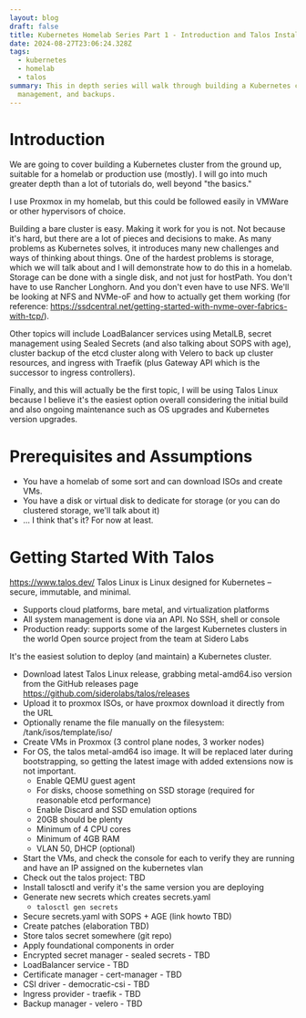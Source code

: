 ```yaml
---
layout: blog
draft: false
title: Kubernetes Homelab Series Part 1 - Introduction and Talos Installation
date: 2024-08-27T23:06:24.328Z
tags:
  - kubernetes
  - homelab
  - talos
summary: This in depth series will walk through building a Kubernetes cluster beyond the basics, including dynamically provisioned storage, certificate
  management, and backups.
---
```

# Introduction

We are going to cover building a Kubernetes cluster from the ground up, suitable for a homelab or production use (mostly). I will go into much greater depth than a lot of tutorials do, well beyond "the basics."

I use Proxmox in my homelab, but this could be followed easily in VMWare or other hypervisors of choice.

Building a bare cluster is easy. Making it work for you is not. Not because it's hard, but there are a lot of pieces and decisions to make. As many problems as Kubernetes solves, it introduces many new challenges and ways of thinking about things. One of the hardest problems is storage, which we will talk about and I will demonstrate how to do this in a homelab. Storage can be done with a single disk, and not just for hostPath. You don't have to use Rancher Longhorn. And you don't even have to use NFS. We'll be looking at NFS and NVMe-oF and how to actually get them working (for reference: https://ssdcentral.net/getting-started-with-nvme-over-fabrics-with-tcp/).

Other topics will include LoadBalancer services using MetalLB, secret management using Sealed Secrets (and also talking about SOPS with age), cluster backup of the etcd cluster along with Velero to back up cluster resources, and ingress with Traefik (plus Gateway API which is the successor to ingress controllers).

Finally, and this will actually be the first topic, I will be using Talos Linux because I believe it's the easiest option overall considering the initial build and also ongoing maintenance such as OS upgrades and Kubernetes version upgrades.

# Prerequisites and Assumptions

- You have a homelab of some sort and can download ISOs and create VMs.
- You have a disk or virtual disk to dedicate for storage (or you can do clustered storage, we'll talk about it)
- ... I think that's it? For now at least.

# Getting Started With Talos

https://www.talos.dev/
Talos Linux is Linux designed for Kubernetes – secure, immutable, and minimal.

- Supports cloud platforms, bare metal, and virtualization platforms
- All system management is done via an API. No SSH, shell or console
- Production ready: supports some of the largest Kubernetes clusters in the world
Open source project from the team at Sidero Labs

It's the easiest solution to deploy (and maintain) a Kubernetes cluster.

- Download latest Talos Linux release, grabbing metal-amd64.iso version from the GitHub releases page https://github.com/siderolabs/talos/releases
- Upload it to proxmox ISOs, or have proxmox download it directly from the URL
- Optionally rename the file manually on the filesystem: /tank/isos/template/iso/
- Create VMs in Proxmox (3 control plane nodes, 3 worker nodes)
- For OS, the talos metal-amd64 iso image. It will be replaced later during bootstrapping, so getting the latest image with added extensions now is not important.
  - Enable QEMU guest agent
  - For disks, choose something on SSD storage (required for reasonable etcd performance)
  - Enable Discard and SSD emulation options
  - 20GB should be plenty
  - Minimum of 4 CPU cores
  - Minimum of 4GB RAM
  - VLAN 50, DHCP (optional)
- Start the VMs, and check the console for each to verify they are running and have an IP assigned on the kubernetes vlan
- Check out the talos project: TBD
- Install talosctl and verify it's the same version you are deploying
- Generate new secrets which creates secrets.yaml
  - `talosctl gen secrets`
- Secure secrets.yaml with SOPS + AGE (link howto TBD)
- Create patches (elaboration TBD)
- Store talos secret somewhere (git repo)
- Apply foundational components in order
- Encrypted secret manager - sealed secrets - TBD
- LoadBalancer service - TBD
- Certificate manager - cert-manager - TBD
- CSI driver - democratic-csi - TBD
- Ingress provider - traefik - TBD
- Backup manager - velero - TBD
